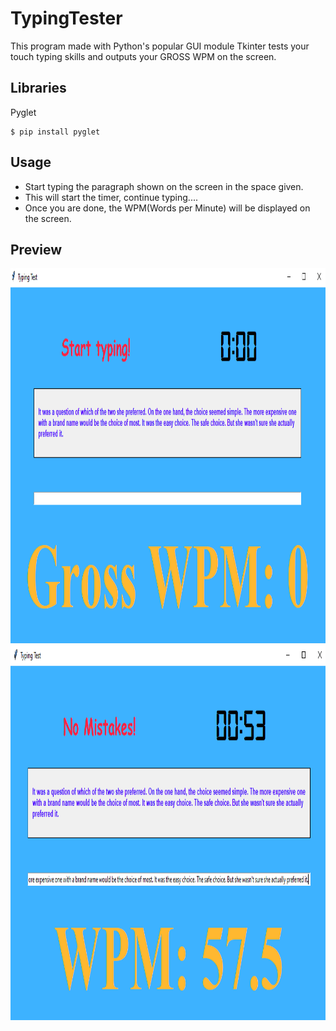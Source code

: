 # TypingTester
This program made with Python's popular GUI module Tkinter tests your touch typing skills and outputs your GROSS WPM on the screen. 
## Libraries
Pyglet
```
$ pip install pyglet
```
## Usage
- Start typing the paragraph shown on the screen in the space given.
- This will start the timer, continue typing....
- Once you are done, the WPM(Words per Minute) will be displayed on the screen.
## Preview
<img src="preview.png" height="600">
<img src="preview1.png" height="600">
